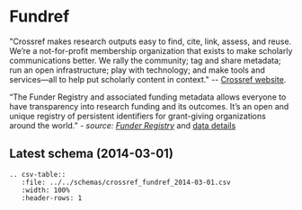 # Fundref

"Crossref makes research outputs easy to find, cite, link, assess, and reuse. We’re a not-for-profit
membership organization that exists to make scholarly communications better. We rally the community;
tag and share metadata; run an open infrastructure; play with technology; and make tools and
services—all to help put scholarly content in context."
-- [Crossref website](https://www.crossref.org/).

“The Funder Registry and associated funding metadata allows everyone to have transparency 
into research funding and its outcomes. It’s an open and unique registry of persistent 
identifiers for grant-giving organizations around the world.”
 _- source: [Funder Registry](https://www.crossref.org/services/funder-registry/)_ 
and [data details](https://github.com/CrossRef/rest-api-doc)

## Latest schema (2014-03-01)
``` eval_rst
.. csv-table::
   :file: ../../schemas/crossref_fundref_2014-03-01.csv
   :width: 100%
   :header-rows: 1
```